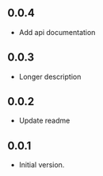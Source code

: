## 0.0.4

* Add api documentation

## 0.0.3

* Longer description

## 0.0.2

* Update readme

## 0.0.1

* Initial version.
